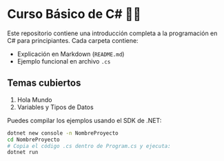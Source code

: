 # Curso Básico de C# 🧑‍💻

Este repositorio contiene una introducción completa a la programación en C# para principiantes. Cada carpeta contiene:

- Explicación en Markdown (`README.md`)
- Ejemplo funcional en archivo `.cs`

## Temas cubiertos

1. Hola Mundo
2. Variables y Tipos de Datos

Puedes compilar los ejemplos usando el SDK de .NET:

```bash
dotnet new console -n NombreProyecto
cd NombreProyecto
# Copia el código .cs dentro de Program.cs y ejecuta:
dotnet run
```
